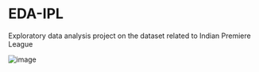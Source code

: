 # EDA-IPL
Exploratory data analysis project on the dataset related to Indian Premiere League

![image](https://user-images.githubusercontent.com/105585526/232521457-e10dec63-9744-41be-abf0-a9dea7e8bc1e.png)

